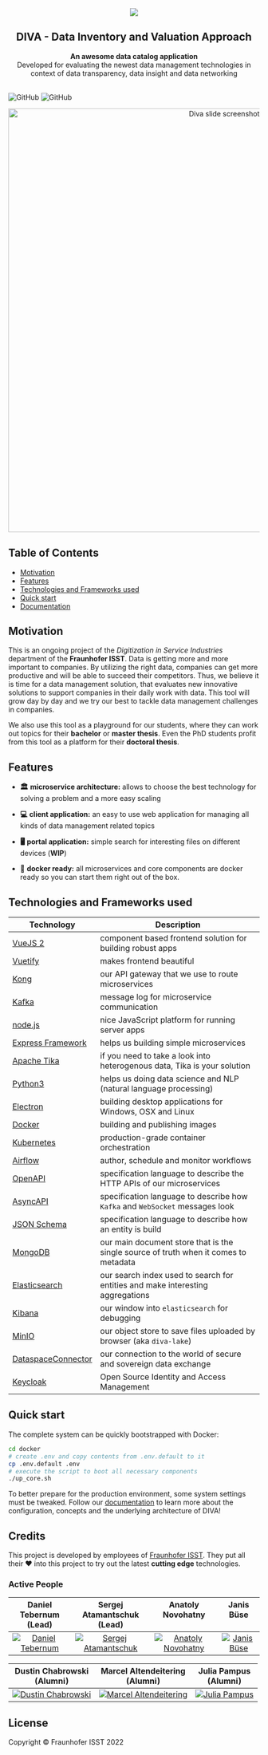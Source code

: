 <div align="center" style="text-align: center;">
  <img src="https://owncloud.fraunhofer.de/index.php/s/aAuhMQl4gNiFDsa/download" />
</div>
<!-- START TOP README -->
<h2 align="center">DIVA - Data Inventory and Valuation Approach</h1>
<div align="center">
  <strong>An awesome data catalog application</strong>
</div>
<div align="center">
  Developed for evaluating the newest data management technologies in context of data transparency, data insight and data networking
</div>

<br />

![GitHub](https://img.shields.io/badge/diva-v4.0.0--beta.0-orange)
![GitHub](https://img.shields.io/github/license/FraunhoferISST/diva)
<br />

<div align="center" style="text-align: center;">
    <img src="https://owncloud.fraunhofer.de/index.php/s/YxWE4J5VWYODo2p/download" alt="Diva slide screenshot" width="850"/>
</div>

<!-- END TOP README -->

<!-- START TABLE OF CONTENT -->
## Table of Contents

- [Motivation](#motivation)
- [Features](#features)
- [Technologies and Frameworks used](#technologies-and-frameworks-used)
- [Quick start](#quick-start)
- [Documentation](https://fraunhoferisst.github.io/diva-docs/)

<!-- END TABLE OF CONTENT -->

## Motivation

This is an ongoing project of the _Digitization in Service Industries_ department of the **Fraunhofer ISST**. Data is getting more and more important to companies. By utilizing the right data, companies can get more productive and will be able to succeed their competitors. Thus, we believe it is time for a data management solution, that evaluates new innovative solutions to support companies in their daily work with data. This tool will grow day by day and we try our best to tackle data management challenges in companies.

We also use this tool as a playground for our students, where they can work out topics for their **bachelor** or **master thesis**. Even the PhD students profit from this tool as a platform for their **doctoral thesis**.

## Features

- __🏛️__ __microservice architecture:__ allows to choose the best technology for solving a problem and a more easy scaling

- __💻__ __client application:__ an easy to use web application for managing all kinds of data management related topics

- __🖥️__ __portal application:__ simple search for interesting files on different devices (**WIP**)

- __🐳__ __docker ready:__ all microservices and core components are docker ready so you can start them right out of the box.

## Technologies and Frameworks used

|Technology|Description|
|----------|-------------|
|[VueJS 2](https://vuejs.org/)|component based frontend solution for building robust apps|
|[Vuetify](https://vuetifyjs.com/en/)|makes frontend beautiful|
|[Kong](https://konghq.com/)|our API gateway that we use to route microservices|
|[Kafka](https://kafka.apache.org/)|message log for microservice communication|
|[node.js](https://nodejs.org/en/)|nice JavaScript platform for running server apps|
|[Express Framework](https://expressjs.com/)|helps us building simple microservices|
|[Apache Tika](https://tika.apache.org/)|if you need to take a look into heterogenous data, Tika is your solution|
|[Python3](https://www.python.org/)|helps us doing data science and NLP (natural language processing)|
|[Electron](https://electronjs.org/)|building desktop applications for Windows, OSX and Linux|
|[Docker](https://www.docker.com/)|building and publishing images|
|[Kubernetes](https://kubernetes.io/de/)|production-grade container orchestration|
|[Airflow](https://airflow.apache.org/)|author, schedule and monitor workflows|
|[OpenAPI](https://www.openapis.org/)|specification language to describe the HTTP APIs of our microservices|
|[AsyncAPI](https://www.asyncapi.com/)|specification language to describe how `Kafka` and `WebSocket` messages look|
|[JSON Schema](https://json-schema.org/)|specification language to describe how an entity is build|
|[MongoDB](https://github.com/mongodb/mongo)|our main document store that is the single source of truth when it comes to metadata|
|[Elasticsearch](https://www.elastic.co/de/elasticsearch/)|our search index used to search for entities and make interesting aggregations|
|[Kibana](https://www.elastic.co/de/kibana)|our window into `elasticsearch` for debugging|
|[MinIO](https://min.io/)|our object store to save files uploaded by browser (aka `diva-lake`)|
|[DataspaceConnector](https://www.dataspace-connector.io/)|our connection to the world of secure and sovereign data exchange|
|[Keycloak](https://www.keycloak.org/)|Open Source Identity and Access Management|

## Quick start

The complete system can be quickly bootstrapped with Docker:
```sh
cd docker
# create .env and copy contents from .env.default to it
cp .env.default .env
# execute the script to boot all necessary components
./up_core.sh
```
To better prepare for the production environment, some system settings must be tweaked.
Follow our [documentation](https://fraunhoferisst.github.io/diva-docs/) to learn more about the configuration, concepts and the underlying architecture of DIVA!

## Credits

This project is developed by employees of [Fraunhofer ISST](https://www.isst.fraunhofer.de/). They put all their ❤ into this project to try out the latest **cutting edge** technologies.

### Active People

|**Daniel Tebernum** <br>(Lead)|**Sergej Atamantschuk** <br>(Lead)|**Anatoly Novohatny** <br><br>|**Janis Büse** <br><br>|
|:---:|:---:|:---:|:---:|
|[![Daniel Tebernum](https://avatars.githubusercontent.com/u/12967305?u=622c4a26340563d8675786b9b5358d6f5b88e2c7&v=4&s=128)](https://github.com/DaTebe) | [![Sergej Atamantschuk](https://avatars.githubusercontent.com/u/15034996?v=4&s=128)](https://github.com/setaman) | [![Anatoly Novohatny](https://avatars.githubusercontent.com/u/50167528?v=4&s=128)](https://github.com/anatoliynovo) | [![Janis Büse](https://avatars.githubusercontent.com/u/47151705?v=4&s=128)](https://github.com/jbuese)

|**Dustin Chabrowski** <br>(Alumni)<br>|**Marcel Altendeitering** <br>(Alumni)<br>|**Julia Pampus** <br>(Alumni)<br>|
|:---:|:---:|:---:|
|[![Dustin Chabrowski](https://avatars.githubusercontent.com/u/5938056?v=4&s=128)](https://github.com/Duske) | [![Marcel Altendeitering](https://avatars.githubusercontent.com/u/19547410?v=4&s=128)](https://github.com/maltendeitering) | [![Julia Pampus](https://avatars.githubusercontent.com/u/72392527?v=4&s=128)](https://github.com/juliapampus)

## License

Copyright © Fraunhofer ISST 2022
